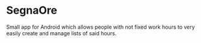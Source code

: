# SegnaOre
Small app for Android which allows people with not fixed work hours to very easily create and manage lists of said hours.
